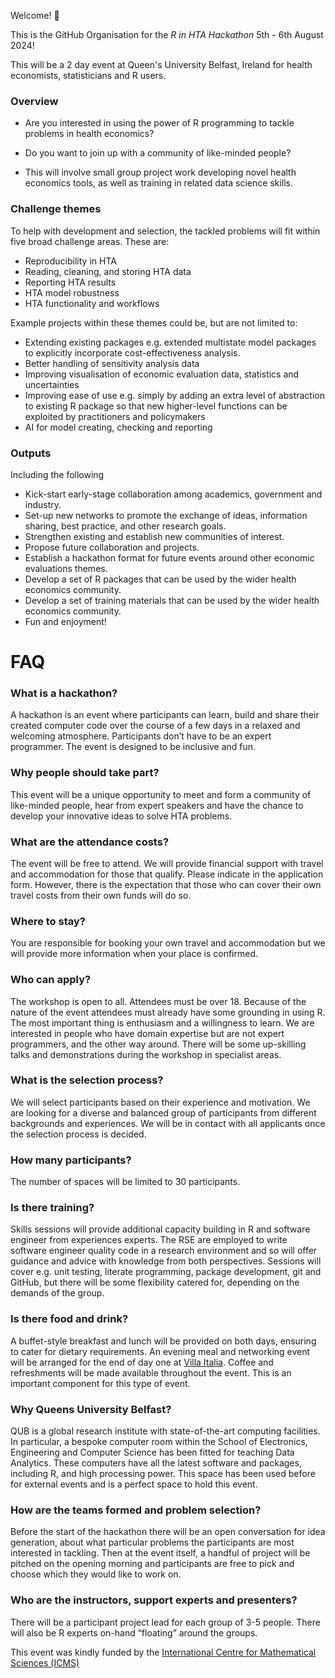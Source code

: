Welcome! 👋

This is the GitHub Organisation for the *R in HTA Hackathon* 5th - 6th August 2024!

This will be a 2 day event at Queen's University Belfast, Ireland for health economists, statisticians and R users.

### Overview

* Are you interested in using the power of R programming to tackle problems in health economics?

* Do you want to join up with a community of like-minded people?

* This will involve small group project work developing novel health economics tools, as well as training in related data science skills.


### Challenge themes

To help with development and selection, the tackled problems will fit within five broad challenge areas. These are:

-   Reproducibility in HTA
-   Reading, cleaning, and storing HTA data
-   Reporting HTA results
-   HTA model robustness
-   HTA functionality and workflows

Example projects within these themes could be, but are not limited to:

-   Extending existing packages e.g. extended multistate model packages to explicitly incorporate cost-effectiveness analysis.
-   Better handling of sensitivity analysis data
-   Improving visualisation of economic evaluation data, statistics and uncertainties
-   Improving ease of use e.g. simply by adding an extra level of abstraction to existing R package so that new higher-level functions can be exploited by practitioners and policymakers
-   AI for model creating, checking and reporting

### Outputs

Including the following

-   Kick-start early-stage collaboration among academics, government and industry.
-   Set-up new networks to promote the exchange of ideas, information sharing, best practice, and other research goals.
-   Strengthen existing and establish new communities of interest.
-   Propose future collaboration and projects.
-   Establish a hackathon format for future events around other economic evaluations themes.
-   Develop a set of R packages that can be used by the wider health economics community.
-   Develop a set of training materials that can be used by the wider health economics community.
-   Fun and enjoyment!

# FAQ

### What is a hackathon?

A hackathon is an event where participants can learn, build and share their created computer code over the course of a few days in a relaxed and welcoming atmosphere. Participants don’t have to be an expert programmer. The event is designed to be inclusive and fun.

### Why people should take part?

This event will be a unique opportunity to meet and form a community of like-minded people, hear from expert speakers and have the chance to develop your innovative ideas to solve HTA problems.

### What are the attendance costs?

The event will be free to attend. We will provide financial support with travel and accommodation for those that qualify. Please indicate in the application form. However, there is the expectation that those who can cover their own travel costs from their own funds will do so.

### Where to stay?

You are responsible for booking your own travel and accommodation but we will provide more information when your place is confirmed. <!-- (Malone Lodge Hotel](https://www.themalonehotel.com/) which is close to the University. -->

### Who can apply?

The workshop is open to all. Attendees must be over 18. Because of the nature of the event attendees must already have some grounding in using R. The most important thing is enthusiasm and a willingness to learn. We are interested in people who have domain expertise but are not expert programmers, and the other way around. There will be some up-skilling talks and demonstrations during the workshop in specialist areas.

### What is the selection process?

We will select participants based on their experience and motivation. We are looking for a diverse and balanced group of participants from different backgrounds and experiences. We will be in contact with all applicants once the selection process is decided.

### How many participants?

The number of spaces will be limited to 30 participants.

### Is there training?

Skills sessions will provide additional capacity building in R and software engineer from experiences experts. The RSE are employed to write software engineer quality code in a research environment and so will offer guidance and advice with knowledge from both perspectives. Sessions will cover e.g. unit testing, literate programming, package development, git and GitHub, but there will be some flexibility catered for, depending on the demands of the group.

### Is there food and drink?

A buffet-style breakfast and lunch will be provided on both days, ensuring to cater for dietary requirements. An evening meal and networking event will be arranged for the end of day one at [Villa Italia](https://www.villaitaliarestaurant.co.uk). Coffee and refreshments will be made available throughout the event. This is an important component for this type of event.

### Why Queens University Belfast?

QUB is a global research institute with state-of-the-art computing facilities. In particular, a bespoke computer room within the School of Electronics, Engineering and Computer Science has been fitted for teaching Data Analytics. These computers have all the latest software and packages, including R, and high processing power. This space has been used before for external events and is a perfect space to hold this event.

### How are the teams formed and problem selection?

Before the start of the hackathon there will be an open conversation for idea generation, about what particular problems the participants are most interested in tackling. Then at the event itself, a handful of project will be pitched on the opening morning and participants are free to pick and choose which they would like to work on.

### Who are the instructors, support experts and presenters?

There will be a participant project lead for each group of 3-5 people. There will also be R experts on-hand “floating” around the groups.


This event was kindly funded by the [International Centre for Mathematical Sciences (ICMS)](https://www.icms.org.uk/funding-opportunities/strategic-workshops)

